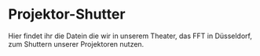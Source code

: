 # Projektor-Shutter

Hier findet ihr die Datein die wir in unserem Theater, das FFT in Düsseldorf, zum Shuttern unserer Projektoren nutzen.
